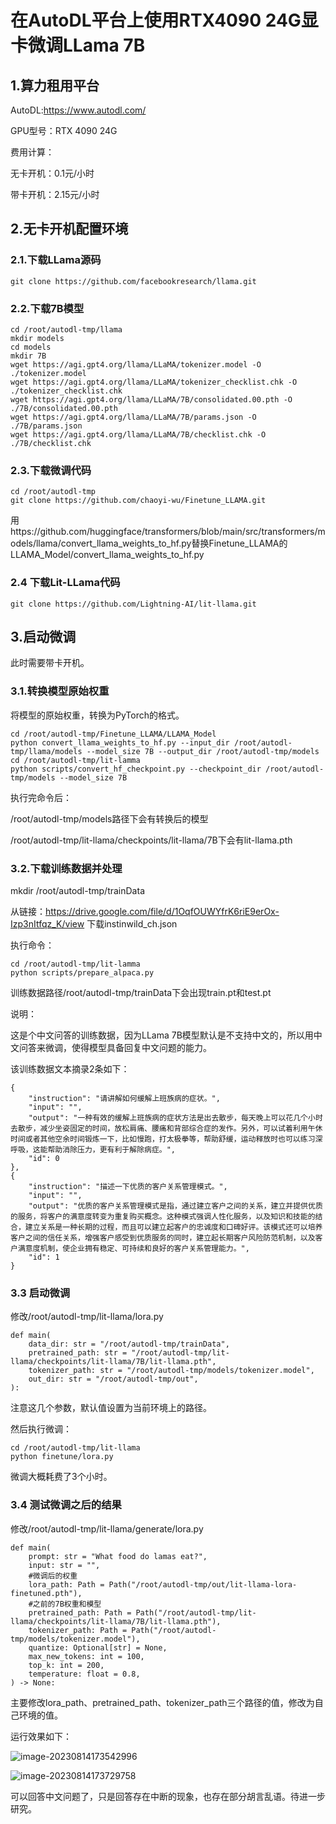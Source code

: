 # 在AutoDL平台上使用RTX4090 24G显卡微调LLama 7B

## 1.算力租用平台

AutoDL:https://www.autodl.com/

GPU型号：RTX 4090 24G

费用计算：

无卡开机：0.1元/小时

带卡开机：2.15元/小时

## 2.无卡开机配置环境

### 2.1.下载LLama源码

```
git clone https://github.com/facebookresearch/llama.git
```

### 2.2.下载7B模型

```
cd /root/autodl-tmp/llama
mkdir models
cd models
mkdir 7B
wget https://agi.gpt4.org/llama/LLaMA/tokenizer.model -O ./tokenizer.model
wget https://agi.gpt4.org/llama/LLaMA/tokenizer_checklist.chk -O ./tokenizer_checklist.chk
wget https://agi.gpt4.org/llama/LLaMA/7B/consolidated.00.pth -O ./7B/consolidated.00.pth
wget https://agi.gpt4.org/llama/LLaMA/7B/params.json -O ./7B/params.json
wget https://agi.gpt4.org/llama/LLaMA/7B/checklist.chk -O ./7B/checklist.chk
```

### 2.3.下载微调代码

```
cd /root/autodl-tmp
git clone https://github.com/chaoyi-wu/Finetune_LLAMA.git
```

用https://github.com/huggingface/transformers/blob/main/src/transformers/models/llama/convert_llama_weights_to_hf.py替换Finetune_LLAMA的LLAMA_Model/convert_llama_weights_to_hf.py

### 2.4 下载Lit-LLama代码

```
git clone https://github.com/Lightning-AI/lit-llama.git
```

## 3.启动微调

此时需要带卡开机。

### 3.1.转换模型原始权重

将模型的原始权重，转换为PyTorch的格式。

```
cd /root/autodl-tmp/Finetune_LLAMA/LLAMA_Model
python convert_llama_weights_to_hf.py --input_dir /root/autodl-tmp/llama/models --model_size 7B --output_dir /root/autodl-tmp/models
cd /root/autodl-tmp/lit-lamma
python scripts/convert_hf_checkpoint.py --checkpoint_dir /root/autodl-tmp/models --model_size 7B
```

执行完命令后：

/root/autodl-tmp/models路径下会有转换后的模型

/root/autodl-tmp/lit-llama/checkpoints/lit-llama/7B下会有lit-llama.pth

### 3.2.下载训练数据并处理

mkdir /root/autodl-tmp/trainData

从链接：https://drive.google.com/file/d/1OqfOUWYfrK6riE9erOx-Izp3nItfqz_K/view 下载instinwild_ch.json

执行命令：

```
cd /root/autodl-tmp/lit-lamma
python scripts/prepare_alpaca.py
```

训练数据路径/root/autodl-tmp/trainData下会出现train.pt和test.pt

说明：

这是个中文问答的训练数据，因为LLama 7B模型默认是不支持中文的，所以用中文问答来微调，使得模型具备回复中文问题的能力。

该训练数据文本摘录2条如下：

```
{
    "instruction": "请讲解如何缓解上班族病的症状。",
    "input": "",
    "output": "一种有效的缓解上班族病的症状方法是出去散步，每天晚上可以花几个小时去散步，减少坐姿固定的时间，放松肩痛、腰痛和背部综合症的发作。另外，可以试着利用午休时间或者其他空余时间锻炼一下，比如慢跑，打太极拳等，帮助舒缓，运动释放时也可以练习深呼吸，这能帮助消除压力，更有利于解除病症。",
    "id": 0
},
{
    "instruction": "描述一下优质的客户关系管理模式。",
    "input": "",
    "output": "优质的客户关系管理模式是指，通过建立客户之间的关系，建立并提供优质的服务，将客户的满意度转变为重复购买概念。这种模式强调人性化服务，以及知识和技能的结合，建立关系是一种长期的过程，而且可以建立起客户的忠诚度和口碑好评。该模式还可以培养客户之间的信任关系，增强客户感受到优质服务的同时，建立起长期客户风险防范机制，以及客户满意度机制，使企业拥有稳定、可持续和良好的客户关系管理能力。",
    "id": 1
}
```



### 3.3 启动微调

修改/root/autodl-tmp/lit-llama/lora.py

```
def main(
    data_dir: str = "/root/autodl-tmp/trainData", 
    pretrained_path: str = "/root/autodl-tmp/lit-llama/checkpoints/lit-llama/7B/lit-llama.pth",
    tokenizer_path: str = "/root/autodl-tmp/models/tokenizer.model",
    out_dir: str = "/root/autodl-tmp/out",
):
```

注意这几个参数，默认值设置为当前环境上的路径。

然后执行微调：

```
cd /root/autodl-tmp/lit-llama
python finetune/lora.py
```

微调大概耗费了3个小时。

### 3.4 测试微调之后的结果

修改/root/autodl-tmp/lit-llama/generate/lora.py

```
def main(
    prompt: str = "What food do lamas eat?",
    input: str = "",
    #微调后的权重
    lora_path: Path = Path("/root/autodl-tmp/out/lit-llama-lora-finetuned.pth"),
    #之前的7B权重和模型
    pretrained_path: Path = Path("/root/autodl-tmp/lit-llama/checkpoints/lit-llama/7B/lit-llama.pth"),
    tokenizer_path: Path = Path("/root/autodl-tmp/models/tokenizer.model"),
    quantize: Optional[str] = None,
    max_new_tokens: int = 100,
    top_k: int = 200,
    temperature: float = 0.8,
) -> None:
```

主要修改lora_path、pretrained_path、tokenizer_path三个路径的值，修改为自己环境的值。

运行效果如下：

![image-20230814173542996](F:\ai\llama-finetune-total\image\1.png)

![image-20230814173729758](F:\ai\llama-finetune-total\image\2.png)

可以回答中文问题了，只是回答存在中断的现象，也存在部分胡言乱语。待进一步研究。
